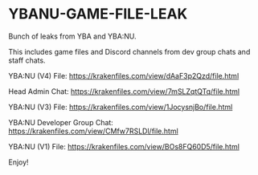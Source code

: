 # YBANU-GAME-FILE-LEAK
Bunch of leaks from YBA and YBA:NU.

This includes game files and Discord channels from dev group chats and staff chats.

YBA:NU (V4) File: https://krakenfiles.com/view/dAaF3p2Qzd/file.html

Head Admin Chat: https://krakenfiles.com/view/7mSLZqtQTq/file.html

YBA:NU (V3) File: https://krakenfiles.com/view/1JocysnjBo/file.html

YBA:NU Developer Group Chat: https://krakenfiles.com/view/CMfw7RSLDl/file.html

YBA:NU (V1) File: https://krakenfiles.com/view/BOs8FQ60D5/file.html

Enjoy!
